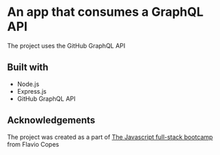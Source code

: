 # An app that consumes a GraphQL API

The project uses the GitHub GraphQL API

## Built with

- Node.js
- Express.js
- GitHub GraphQL API

## Acknowledgements

The project was created as a part of [The Javascript full-stack bootcamp](https://thejsbootcamp.com/) from Flavio Copes
